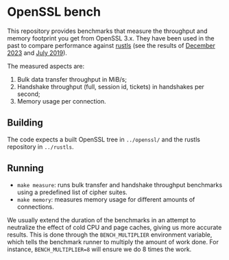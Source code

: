 # OpenSSL bench

This repository provides benchmarks that measure the throughput and memory footprint you get from
OpenSSL 3.x. They have been used in the past to compare performance against
[rustls](https://github.com/rustls/rustls) (see the results of [December
2023](https://github.com/aochagavia/rustls-bench-results) and [July
2019](https://jbp.io/2019/07/01/rustls-vs-openssl-performance.html)).

The measured aspects are:

1. Bulk data transfer throughput in MiB/s;
2. Handshake throughput (full, session id, tickets) in handshakes per second;
3. Memory usage per connection.

## Building

The code expects a built OpenSSL tree in `../openssl/` and the rustls repository in `../rustls`.

## Running

- `make measure`: runs bulk transfer and handshake throughput benchmarks using a predefined list of
  cipher suites.
- `make memory`: measures memory usage for different amounts of connections.

We usually extend the duration of the benchmarks in an attempt to neutralize the effect of cold CPU
and page caches, giving us more accurate results. This is done through the `BENCH_MULTIPLIER`
environment variable, which tells the benchmark runner to multiply the amount of work done. For
instance, `BENCH_MULTIPLIER=8` will ensure we do 8 times the work.
